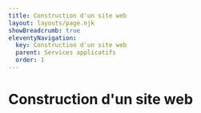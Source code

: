 ```yaml
---
title: Construction d'un site web
layout: layouts/page.njk
showBreadcrumb: true
eleventyNavigation:
  key: Construction d'un site web
  parent: Services applicatifs
  order: 1
---
```


# Construction d'un site web



